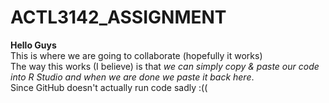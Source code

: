 # ACTL3142_ASSIGNMENT
**Hello Guys** <br>
This is where we are going to collaborate (hopefully it works) <br>
The way this works (I believe) is that *we can simply copy & paste our code into R Studio and when we are done we paste it back here*.<br>
Since GitHub doesn't actually run code sadly :((


